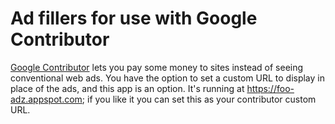 # Ad fillers for use with Google Contributor

[Google Contributor](https://www.google.com/contributor/) lets you pay some
money to sites instead of seeing conventional web ads.
You have the option to set a custom URL to display in place of the ads, and this
app is an option.
It's running at https://foo-adz.appspot.com; if you like it you can set this as
your contributor custom URL.

